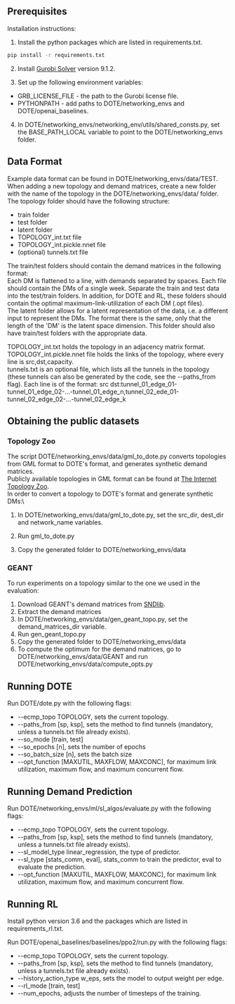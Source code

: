 ## Prerequisites
Installation instructions:
1. Install the python packages which are listed in requirements.txt.
```sh
pip install -r requirements.txt
```
2. Install [Gurobi Solver](https://www.gurobi.com) version 9.1.2.

3. Set up the following environment variables:
 - GRB_LICENSE_FILE - the path to the Gurobi license file.
 - PYTHONPATH - add paths to DOTE/networking_envs and DOTE/openai_baselines.

4. In DOTE/networking_envs/networking_env/utils/shared_consts.py, set the BASE_PATH_LOCAL variable to point to the DOTE/networking_envs folder.
 
## Data Format
Example data format can be found in DOTE/networking_envs/data/TEST.\
When adding a new topology and demand matrices, create a new folder with the name of the topology in the DOTE/networking_envs/data/ folder.\
The topology folder should have the following structure:
 - train folder
 - test folder
 - latent folder
 - TOPOLOGY_int.txt file
 - TOPOLOGY_int.pickle.nnet file
 - (optional) tunnels.txt file
 
The train/test folders should contain the demand matrices in the following format:\
Each DM is flattened to a line, with demands separated by spaces.
Each file should contain the DMs of a single week. Separate the train and test data into the test/train folders.
In addition, for DOTE and RL, these folders should contain the optimal maximum-link-utilization of each DM (.opt files).\
The latent folder allows for a latent representation of the data, i.e. a different input to represent the DMs. The format there is the same, only that the length of the 'DM' is the latent space dimension. This folder should also have train/test folders with the appropriate data.

TOPOLOGY_int.txt holds the topology in an adjacency matrix format.\
TOPOLOGY_int.pickle.nnet file holds the links of the topology, where every line is src,dst,capacity.\
tunnels.txt is an optional file, which lists all the tunnels in the topology (these tunnels can also be generated by the code, see the --paths_from flag). Each line is of the format:
src dst:tunnel_01_edge_01-tunnel_01_edge_02-...-tunnel_01_edge_n,tunnel_02_ede_01-tunnel_02_edge_02-...-tunnel_02_edge_k

## Obtaining the public datasets
### Topology Zoo
The script DOTE/networking_envs/data/gml_to_dote.py converts topologies from GML format to DOTE's format, and generates synthetic demand matrices.\
Publicly available topologies in GML format can be found at [The Internet Topology Zoo](http://www.topology-zoo.org/).\
In order to convert a topology to DOTE's format and generate synthetic DMs:\
1. In DOTE/networking_envs/data/gml_to_dote.py, set the src_dir, dest_dir and network_name variables.

2. Run gml_to_dote.py

3. Copy the generated folder to DOTE/networking_envs/data

### GEANT
To run experiments on a topology similar to the one we used in the evaluation:
1. Download GEANT's demand matrices from [SNDlib](http://sndlib.zib.de/download/directed-geant-uhlig-15min-over-4months-ALL-native.tgz).
2. Extract the demand matrices
2. In DOTE/networking_envs/data/gen_geant_topo.py, set the demand_matrices_dir variable.
3. Run gen_geant_topo.py
4. Copy the generated folder to DOTE/networking_envs/data
5. To compute the optimum for the demand matrices, go to DOTE/networking_envs/data/GEANT and run DOTE/networking_envs/data/compute_opts.py

## Running DOTE
Run DOTE/dote.py with the following flags:
 - --ecmp_topo TOPOLOGY, sets the current topology.
 - --paths_from \[sp, ksp\], sets the method to find tunnels (mandatory, unless a tunnels.txt file already exists).
 - --so_mode \[train, test\]
 - --so_epochs \[n\], sets the number of epochs
 - --so_batch_size \[n\], sets the batch size
 - --opt_function \[MAXUTIL, MAXFLOW, MAXCONC\], for maximum link utilization, maximum flow, and maximum concurrent flow.
 
## Running Demand Prediction
Run DOTE/networking_envs/ml/sl_algos/evaluate.py with the following flags:
 - --ecmp_topo TOPOLOGY, sets the current topology.
 - --paths_from \[sp, ksp\], sets the method to find tunnels (mandatory, unless a tunnels.txt file already exists).
 - --sl_model_type linear_regression, the type of predictor.
 - --sl_type \[stats_comm, eval\], stats_comm to train the predictor, eval to evaluate the prediction.
 - --opt_function \[MAXUTIL, MAXFLOW, MAXCONC\], for maximum link utilization, maximum flow, and maximum concurrent flow.
 
## Running RL
Install python version 3.6 and the packages which are listed in requirements_rl.txt.

Run DOTE/openai_baselines/baselines/ppo2/run.py with the following flags:
 - --ecmp_topo TOPOLOGY, sets the current topology.
 - --paths_from \[sp, ksp\], sets the method to find tunnels (mandatory, unless a tunnels.txt file already exists).
 - --history_action_type w_eps, sets the model to output weight per edge.
 - --rl_mode \[train, test\]
 - --num_epochs, adjusts the number of timesteps of the training.
 